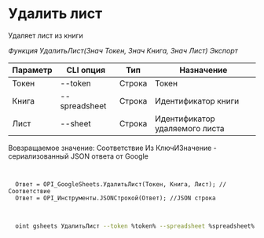 ﻿---
sidebar_position: 2
---

# Удалить лист
 Удаляет лист из книги


*Функция УдалитьЛист(Знач Токен, Знач Книга, Знач Лист) Экспорт*

  | Параметр | CLI опция | Тип | Назначение |
  |-|-|-|-|
  | Токен | --token | Строка | Токен |
  | Книга | --spreadsheet | Строка | Идентификатор книги |
  | Лист | --sheet | Строка | Идентификатор удаляемого листа |

  
  Вовзращаемое значение:   Соответствие Из КлючИЗначение - сериализованный JSON ответа от Google

```bsl title="Пример кода"
	

  Ответ = OPI_GoogleSheets.УдалитьЛист(Токен, Книга, Лист); //Соответствие
  Ответ = OPI_Инструменты.JSONСтрокой(Ответ); //JSON строка
	
```

```sh title="Пример команд CLI"
    
  oint gsheets УдалитьЛист --token %token% --spreadsheet %spreadsheet% --sheet %sheet%

```


```json title="Результат"



```
